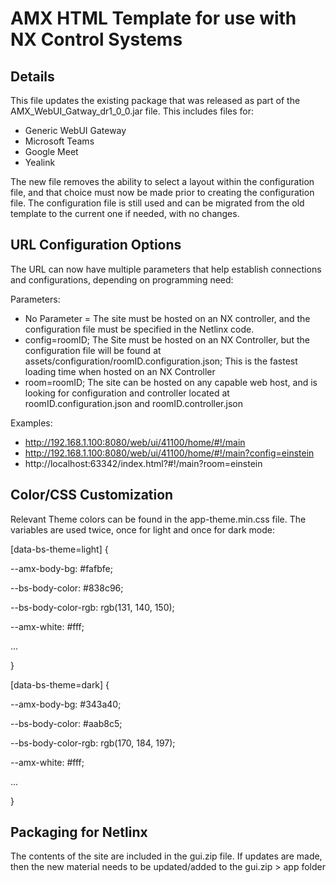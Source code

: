 # AMX HTML Template for use with NX Control Systems

## Details

This file updates the existing package that was released as part of the 
AMX_WebUI_Gatway_dr1_0_0.jar file.  This includes files for:

 - Generic WebUI Gateway
 - Microsoft Teams
 - Google Meet
 - Yealink 

The new file removes the ability to select a layout within the configuration file, and that choice must now be made prior to creating the configuration file.
The configuration file is still used and can be migrated from the old template to the current one if needed, with no changes.  

## URL Configuration Options

The URL can now have multiple parameters that help establish connections and configurations, depending on programming need:

Parameters: 
- No Parameter = The site must be hosted on an NX controller, and the configuration file must be specified in the Netlinx code.
- config=roomID;  The Site must be hosted on an NX Controller, but the configuration file will be found at assets/configuration/roomID.configuration.json;   This is the fastest loading time when hosted on an NX Controller 
- room=roomID; The site can be hosted on any capable web host, and is looking for configuration and controller located at roomID.configuration.json and roomID.controller.json

Examples:

- http://192.168.1.100:8080/web/ui/41100/home/#!/main
- http://192.168.1.100:8080/web/ui/41100/home/#!/main?config=einstein
- http://localhost:63342/index.html?#!/main?room=einstein

## Color/CSS Customization

Relevant Theme colors can be found in the app-theme.min.css file.  The variables are used twice, once for light and once for dark mode:

[data-bs-theme=light] { 

--amx-body-bg: #fafbfe;

--bs-body-color: #838c96;

--bs-body-color-rgb: rgb(131, 140, 150);

--amx-white: #fff;

...

}

[data-bs-theme=dark] {

--amx-body-bg: #343a40;

--bs-body-color: #aab8c5;

--bs-body-color-rgb: rgb(170, 184, 197);

--amx-white: #fff;

...

}

## Packaging for Netlinx

The contents of the site are included in the gui.zip file.  If updates are made, then the new material needs to be updated/added to the gui.zip > app folder 
